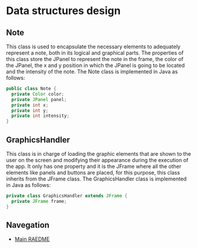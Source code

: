 # Data structures design


## Note

This class is used to encapsulate the necessary elements to adequately represent a note, both in its logical and graphical parts. The properties of this class store the JPanel to represent the note in the frame, the color of the JPanel, the x and y position in which the JPanel is going to be located and the intensity of the note. The Note class is implemented in Java as follows:

``` java
public class Note {
  private Color color;
  private JPanel panel;
  private int x;
  private int y;
  private int intensity;
}
```

## GraphicsHandler

This class is in charge of loading the graphic elements that are shown to the user on the screen and modifying their appearance during the execution of the app. It only has one property and it is the JFrame where all the other elements like panels and buttons are placed, for this purpose, this class inherits from the JFrame class. The GraphicsHandler class is implemented in Java as follows:

``` java
private class GraphicsHandler extends JFrame {
  private JFrame frame;
}
```

## Navegation

* [Main RAEDME](../README.md)